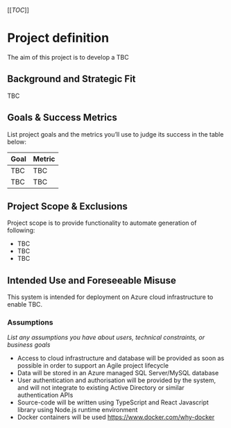 [[_TOC_]]

# Project definition
The aim of this project is to develop a TBC

## Background and Strategic Fit

TBC

## Goals & Success Metrics
List project goals and the metrics you’ll use to judge its success in the table below:

|  Goal| Metric |
|--|--|
| TBC | TBC|
| TBC | TBC|

## Project Scope & Exclusions
Project scope is to provide functionality to automate generation of following:

- TBC
- TBC
- TBC

## Intended Use and Foreseeable Misuse

This system is intended for deployment on Azure cloud infrastructure to enable TBC.


### Assumptions

_List any assumptions you have about users, technical constraints, or business goals_

- Access to cloud infrastructure and database will be provided as soon as possible in order to support an Agile project lifecycle
- Data will be stored in an Azure managed SQL Server/MySQL database
- User authentication and authorisation will be provided by the system, and will not integrate to existing Active Directory or similar authentication APIs
- Source-code will be written using TypeScript and React Javascript library using Node.js runtime environment
- Docker containers will be used https://www.docker.com/why-docker


